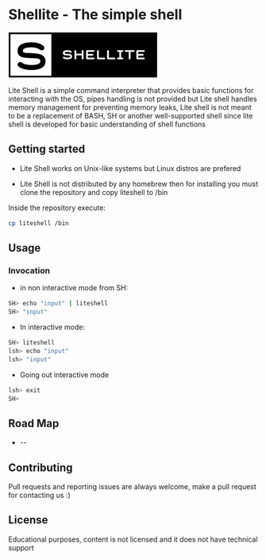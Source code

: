 # Shellite - The simple shell
![shellite_logo](/images/shellite.png)

Lite Shell is a simple command interpreter that provides basic functions for interacting with the OS, pipes handling is not provided but Lite shell handles memory management for preventing memory leaks, Lite shell is not meant to be a replacement of BASH, SH or another well-supported shell since lite shell is developed for basic understanding of shell functions

## Getting started

* Lite Shell works on Unix-like systems but Linux distros are prefered

* Lite Shell is not distributed by any homebrew then for installing you must clone the repository and copy liteshell to /bin

Inside the repository execute:

```bash
cp liteshell /bin
```

## Usage

### Invocation

* in non interactive mode from SH:

```bash
SH> echo "input" | liteshell
SH> "input"
```

* In interactive mode:

```bash
SH> liteshell
lsh> echo "input"
lsh> "input"
```

* Going out interactive mode

```bash
lsh> exit
SH>
```

## Road Map

* --

## Contributing
Pull requests and reporting issues are always welcome, make a pull request for contacting us :)

## License

Educational purposes, content is not licensed and it does not have technical support
